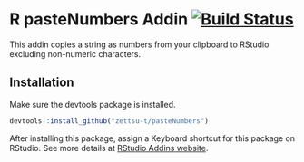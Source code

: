 R pasteNumbers Addin [![Build Status](https://travis-ci.org/zettsu-t/pasteNumbers.svg?branch=master)](https://travis-ci.org/zettsu-t/pasteNumbers)
==============

This addin copies a string as numbers from your clipboard to RStudio excluding non-numeric characters.

Installation
------------

Make sure the devtools package is installed.

```r
devtools::install_github("zettsu-t/pasteNumbers")
```

After installing this package, assign a Keyboard shortcut for this package on RStudio. See more details at [RStudio Addins website](http://rstudio.github.io/rstudioaddins/).
